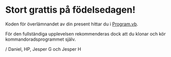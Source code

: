 # Stort grattis på födelsedagen!
Koden för överlämnandet av din present hittar du i [Program.vb](Haglund/Program.vb).

För den fullständiga upplevelsen rekommenderas dock att du klonar och kör kommandoradsprogrammet själv.

/ Daniel, HP, Jesper G och Jesper H
